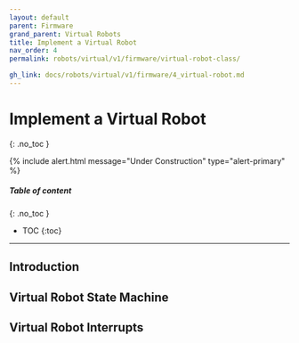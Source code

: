 ```yaml
---
layout: default
parent: Firmware
grand_parent: Virtual Robots
title: Implement a Virtual Robot
nav_order: 4
permalink: robots/virtual/v1/firmware/virtual-robot-class/

gh_link: docs/robots/virtual/v1/firmware/4_virtual-robot.md
---
```


# Implement a Virtual Robot
{: .no_toc }

{% include alert.html message="Under Construction" type="alert-primary" %}

##### Table of content
{: .no_toc }
- TOC
{:toc}

---

## Introduction

<!-- TODO: Basic introduction on what is a Virtual Robot Class and how a virtual robot can be implemented using this -->

## Virtual Robot State Machine

<!-- TODO: Explain about start, loop, stop, reset methods -->

## Virtual Robot Interrupts  

<!-- TODO: Explain about communicationInterrupt -->
